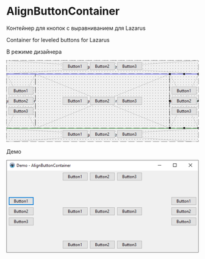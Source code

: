 # AlignButtonContainer
Контейнер для кнопок с выравниванием для Lazarus

Container for leveled buttons for Lazarus

В режиме дизайнера

![image](/image.png "image")


Демо

![image](/demo.png "image")
